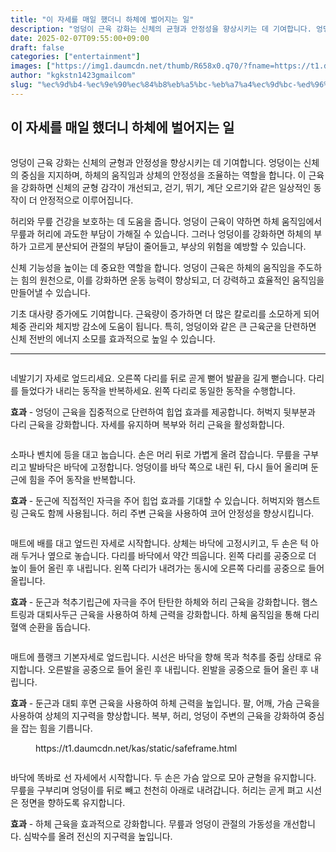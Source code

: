```yaml
---
title: "이 자세를 매일 했더니 하체에 벌어지는 일"
description: "엉덩이 근육 강화는 신체의 균형과 안정성을 향상시키는 데 기여합니다. 엉덩이는 신체의 중심을 지지하며, 하체의 움직임과 상체의 안정성을 조율하는 역할을 합니다. 이 근육을 강화하면 신체의 균형 감각이 개선되고, 걷기, 뛰기, 계단 오르기와 같은 일상적인 동작이 더 안정"
date: 2025-02-07T09:55:00+09:00
draft: false
categories: ["entertainment"]
images: ["https://img1.daumcdn.net/thumb/R658x0.q70/?fname=https://t1.daumcdn.net/news/202502/11/tenbody/20250211073012378jrbj.jpg", "https://t1.daumcdn.net/news/202502/11/tenbody/20250211073012681tspu.gif", "https://t1.daumcdn.net/news/202502/11/tenbody/20250211073013103inhj.gif", "https://t1.daumcdn.net/news/202502/11/tenbody/20250211073013474fwmb.gif", "https://t1.daumcdn.net/news/202502/11/tenbody/20250211073013839xrgo.gif"]
author: "kgkstn1423gmailcom"
slug: "%ec%9d%b4-%ec%9e%90%ec%84%b8%eb%a5%bc-%eb%a7%a4%ec%9d%bc-%ed%96%88%eb%8d%94%eb%8b%88-%ed%95%98%ec%b2%b4%ec%97%90-%eb%b2%8c%ec%96%b4%ec%a7%80%eb%8a%94-%ec%9d%bc"
---
```


<h2 >이 자세를 매일 했더니 하체에 벌어지는 일</h2> <figure ><img src="https://img1.daumcdn.net/thumb/R658x0.q70/?fname=https://t1.daumcdn.net/news/202502/11/tenbody/20250211073012378jrbj.jpg" alt=""/></figure> <p>엉덩이 근육 강화는 신체의 균형과 안정성을 향상시키는 데 기여합니다. 엉덩이는 신체의 중심을 지지하며, 하체의 움직임과 상체의 안정성을 조율하는 역할을 합니다. 이 근육을 강화하면 신체의 균형 감각이 개선되고, 걷기, 뛰기, 계단 오르기와 같은 일상적인 동작이 더 안정적으로 이루어집니다.</p> <p>허리와 무릎 건강을 보호하는 데 도움을 줍니다. 엉덩이 근육이 약하면 하체 움직임에서 무릎과 허리에 과도한 부담이 가해질 수 있습니다. 그러나 엉덩이를 강화하면 하체의 부하가 고르게 분산되어 관절의 부담이 줄어들고, 부상의 위험을 예방할 수 있습니다.</p> <p>신체 기능성을 높이는 데 중요한 역할을 합니다. 엉덩이 근육은 하체의 움직임을 주도하는 힘의 원천으로, 이를 강화하면 운동 능력이 향상되고, 더 강력하고 효율적인 움직임을 만들어낼 수 있습니다.</p> <p>기초 대사량 증가에도 기여합니다. 근육량이 증가하면 더 많은 칼로리를 소모하게 되어 체중 관리와 체지방 감소에 도움이 됩니다. 특히, 엉덩이와 같은 큰 근육군을 단련하면 신체 전반의 에너지 소모를 효과적으로 높일 수 있습니다.</p> <hr /> <figure ><img src="https://t1.daumcdn.net/news/202502/11/tenbody/20250211073012681tspu.gif" alt=""/></figure> <p>네발기기 자세로 엎드리세요. 오른쪽 다리를 뒤로 곧게 뻗어 발끝을 길게 뻗습니다. 다리를 들었다가 내리는 동작을 반복하세요. 왼쪽 다리로 동일한 동작을 수행합니다.</p> <p><strong>효과</strong> - 엉덩이 근육을 집중적으로 단련하여 힙업 효과를 제공합니다. 허벅지 뒷부분과 다리 근육을 강화합니다. 자세를 유지하며 복부와 허리 근육을 활성화합니다.</p> <figure ><img src="https://t1.daumcdn.net/news/202502/11/tenbody/20250211073013103inhj.gif" alt=""/></figure> <p>소파나 벤치에 등을 대고 눕습니다. 손은 머리 뒤로 가볍게 올려 잡습니다. 무릎을 구부리고 발바닥은 바닥에 고정합니다. 엉덩이를 바닥 쪽으로 내린 뒤, 다시 들어 올리며 둔근에 힘을 주어 동작을 반복합니다.</p> <p><strong>효과</strong> - 둔근에 직접적인 자극을 주어 힙업 효과를 기대할 수 있습니다. 허벅지와 햄스트링 근육도 함께 사용됩니다. 허리 주변 근육을 사용하여 코어 안정성을 향상시킵니다.</p> <figure ><img src="https://t1.daumcdn.net/news/202502/11/tenbody/20250211073013474fwmb.gif" alt=""/></figure> <p>매트에 배를 대고 엎드린 자세로 시작합니다. 상체는 바닥에 고정시키고, 두 손은 턱 아래 두거나 옆으로 놓습니다. 다리를 바닥에서 약간 띄웁니다. 왼쪽 다리를 공중으로 더 높이 들어 올린 후 내립니다. 왼쪽 다리가 내려가는 동시에 오른쪽 다리를 공중으로 들어 올립니다.</p> <p><strong>효과</strong> - 둔근과 척추기립근에 자극을 주어 탄탄한 하체와 허리 근육을 강화합니다. 햄스트링과 대퇴사두근 근육을 사용하여 하체 근력을 강화합니다. 하체 움직임을 통해 다리 혈액 순환을 돕습니다.</p> <figure ><img src="https://t1.daumcdn.net/news/202502/11/tenbody/20250211073013839xrgo.gif" alt=""/></figure> <p>매트에 플랭크 기본자세로 엎드립니다. 시선은 바닥을 향해 목과 척추를 중립 상태로 유지합니다. 오른발을 공중으로 들어 올린 후 내립니다. 왼발을 공중으로 들어 올린 후 내립니다.</p> <p><strong>효과</strong> - 둔근과 대퇴 후면 근육을 사용하여 하체 근력을 높입니다. 팔, 어깨, 가슴 근육을 사용하여 상체의 지구력을 향상합니다. 복부, 허리, 엉덩이 주변의 근육을 강화하여 중심을 잡는 힘을 기릅니다.</p> <figure ><div > https://t1.daumcdn.net/kas/static/safeframe.html </div></figure> <figure ><img src="https://t1.daumcdn.net/news/202502/11/tenbody/20250211073014301knch.gif" alt=""/></figure> <p>바닥에 똑바로 선 자세에서 시작합니다. 두 손은 가슴 앞으로 모아 균형을 유지합니다. 무릎을 구부리며 엉덩이를 뒤로 빼고 천천히 아래로 내려갑니다. 허리는 곧게 펴고 시선은 정면을 향하도록 유지합니다.</p> <p><strong>효과</strong> - 하체 근육을 효과적으로 강화합니다. 무릎과 엉덩이 관절의 가동성을 개선합니다. 심박수를 올려 전신의 지구력을 높입니다.</p>